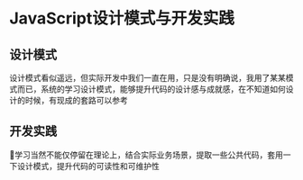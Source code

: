 # JavaScript设计模式与开发实践

## 设计模式
设计模式看似遥远，但实际开发中我们一直在用，只是没有明确说，我用了某某模式而已，系统的学习设计模式，能够提升代码的设计感与成就感，在不知道如何设计的时候，有现成的套路可以参考

## 开发实践
学习当然不能仅停留在理论上，结合实际业务场景，提取一些公共代码，套用一下设计模式，提升代码的可读性和可维护性